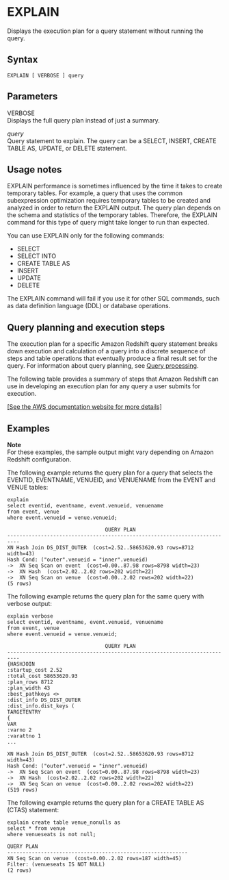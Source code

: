 # EXPLAIN<a name="r_EXPLAIN"></a>

Displays the execution plan for a query statement without running the query\.

## Syntax<a name="r_EXPLAIN-synopsis"></a>

```
EXPLAIN [ VERBOSE ] query
```

## Parameters<a name="r_EXPLAIN-parameters"></a>

VERBOSE   
Displays the full query plan instead of just a summary\.

 *query*   
Query statement to explain\. The query can be a SELECT, INSERT, CREATE TABLE AS, UPDATE, or DELETE statement\.

## Usage notes<a name="r_EXPLAIN-usage-notes"></a>

EXPLAIN performance is sometimes influenced by the time it takes to create temporary tables\. For example, a query that uses the common subexpression optimization requires temporary tables to be created and analyzed in order to return the EXPLAIN output\. The query plan depends on the schema and statistics of the temporary tables\. Therefore, the EXPLAIN command for this type of query might take longer to run than expected\.

You can use EXPLAIN only for the following commands:
+ SELECT
+ SELECT INTO
+ CREATE TABLE AS
+ INSERT
+ UPDATE
+ DELETE

The EXPLAIN command will fail if you use it for other SQL commands, such as data definition language \(DDL\) or database operations\.

## Query planning and execution steps<a name="r_EXPLAIN-query-planning-and-execution-steps"></a>

The execution plan for a specific Amazon Redshift query statement breaks down execution and calculation of a query into a discrete sequence of steps and table operations that eventually produce a final result set for the query\. For information about query planning, see [Query processing](c-query-processing.md)\.

The following table provides a summary of steps that Amazon Redshift can use in developing an execution plan for any query a user submits for execution\.

[\[See the AWS documentation website for more details\]](http://docs.aws.amazon.com/redshift/latest/dg/r_EXPLAIN.html)

## Examples<a name="r_EXPLAIN-examples"></a>

**Note**  
For these examples, the sample output might vary depending on Amazon Redshift configuration\.

The following example returns the query plan for a query that selects the EVENTID, EVENTNAME, VENUEID, and VENUENAME from the EVENT and VENUE tables:

```
explain
select eventid, eventname, event.venueid, venuename
from event, venue
where event.venueid = venue.venueid;
```

```
                                QUERY PLAN
--------------------------------------------------------------------------
XN Hash Join DS_DIST_OUTER  (cost=2.52..58653620.93 rows=8712 width=43)
Hash Cond: ("outer".venueid = "inner".venueid)
->  XN Seq Scan on event  (cost=0.00..87.98 rows=8798 width=23)
->  XN Hash  (cost=2.02..2.02 rows=202 width=22)
->  XN Seq Scan on venue  (cost=0.00..2.02 rows=202 width=22)
(5 rows)
```

The following example returns the query plan for the same query with verbose output:

```
explain verbose
select eventid, eventname, event.venueid, venuename
from event, venue
where event.venueid = venue.venueid;
```

```
                                QUERY PLAN
--------------------------------------------------------------------------
{HASHJOIN
:startup_cost 2.52
:total_cost 58653620.93
:plan_rows 8712
:plan_width 43
:best_pathkeys <>
:dist_info DS_DIST_OUTER
:dist_info.dist_keys (
TARGETENTRY
{
VAR
:varno 2
:varattno 1
...

XN Hash Join DS_DIST_OUTER  (cost=2.52..58653620.93 rows=8712 width=43)
Hash Cond: ("outer".venueid = "inner".venueid)
->  XN Seq Scan on event  (cost=0.00..87.98 rows=8798 width=23)
->  XN Hash  (cost=2.02..2.02 rows=202 width=22)
->  XN Seq Scan on venue  (cost=0.00..2.02 rows=202 width=22)
(519 rows)
```

The following example returns the query plan for a CREATE TABLE AS \(CTAS\) statement: 

```
explain create table venue_nonulls as
select * from venue
where venueseats is not null;

QUERY PLAN
-----------------------------------------------------------
XN Seq Scan on venue  (cost=0.00..2.02 rows=187 width=45)
Filter: (venueseats IS NOT NULL)
(2 rows)
```
